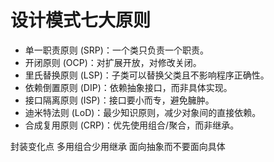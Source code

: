 # 设计模式七大原则

- 单一职责原则 (SRP)​​：一个类只负责一个职责。
- 开闭原则 (OCP)​​：对扩展开放，对修改关闭。
- 里氏替换原则 (LSP)​​：子类可以替换父类且不影响程序正确性。
- 依赖倒置原则 (DIP)​​：依赖抽象接口，而非具体实现。
- 接口隔离原则 (ISP)​​：接口要小而专，避免臃肿。
- 迪米特法则 (LoD)​​：最少知识原则，减少对象间的直接依赖。
- 合成复用原则 (CRP)​​：优先使用组合/聚合，而非继承。

封装变化点
多用组合少用继承
面向抽象而不要面向具体
